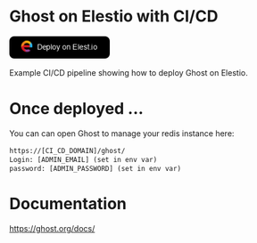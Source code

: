 # Ghost on Elestio with CI/CD

<a href="https://dash.elest.io/deploy?source=cicd&social=dockerCompose&url=https://github.com/elestio-examples/redis"><img src="deploy-on-elestio.png" alt="Deploy on Elest.io" width="180px" /></a>

Example CI/CD pipeline showing how to deploy Ghost on Elestio.

# Once deployed ...

You can can open Ghost to manage your redis instance here:

    https://[CI_CD_DOMAIN]/ghost/
    Login: [ADMIN_EMAIL] (set in env var)
    password: [ADMIN_PASSWORD] (set in env var)


# Documentation

https://ghost.org/docs/
